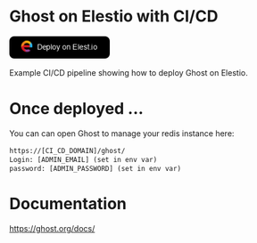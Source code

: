 # Ghost on Elestio with CI/CD

<a href="https://dash.elest.io/deploy?source=cicd&social=dockerCompose&url=https://github.com/elestio-examples/redis"><img src="deploy-on-elestio.png" alt="Deploy on Elest.io" width="180px" /></a>

Example CI/CD pipeline showing how to deploy Ghost on Elestio.

# Once deployed ...

You can can open Ghost to manage your redis instance here:

    https://[CI_CD_DOMAIN]/ghost/
    Login: [ADMIN_EMAIL] (set in env var)
    password: [ADMIN_PASSWORD] (set in env var)


# Documentation

https://ghost.org/docs/
